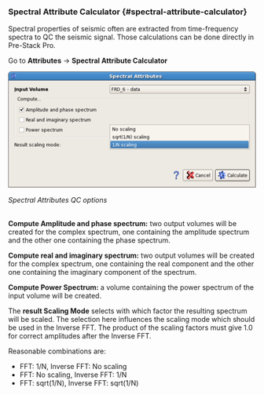 ### Spectral Attribute Calculator {#spectral-attribute-calculator}

Spectral properties of seismic often are extracted from time-frequency spectra to QC the seismic signal. Those calculations can be done directly in Pre-Stack Pro.

Go to **Attributes** → **Spectral Attribute Calculator**



![](/assets/009_Attributes.png)

_Spectral Attributes QC options_ <br /><br />

**Compute Amplitude and phase spectrum:** two output volumes will be created for the complex spectrum, one containing the amplitude spectrum and the other one containing the phase spectrum.

**Compute real and imaginary spectrum:** two output volumes will be created for the complex spectrum, one containing the real component and the other one containing the imaginary component of the spectrum.

**Compute Power Spectrum:** a volume containing the power spectrum of the input volume will be created.

The **result Scaling Mode** selects with which factor the resulting spectrum will be scaled. The selection here influences the scaling mode which should be used in the Inverse FFT. The product of the scaling factors must give 1.0 for correct amplitudes after the Inverse FFT.

Reasonable combinations are:
* FFT: 1/N, Inverse FFT: No scaling
* FFT: No scaling, Inverse FFT: 1/N
* FFT: sqrt(1/N), Inverse FFT: sqrt(1/N)




